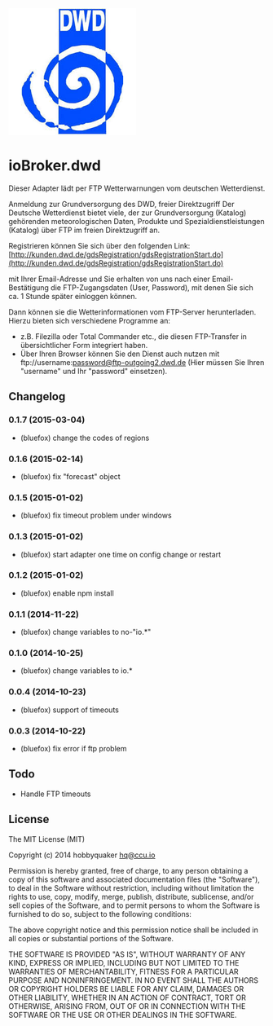 ![Logo](admin/dwd.png)
# ioBroker.dwd

Dieser Adapter lädt per FTP Wetterwarnungen vom deutschen Wetterdienst.

Anmeldung zur Grundversorgung des DWD, freier Direktzugriff
Der Deutsche Wetterdienst bietet viele, der zur Grundversorgung (Katalog) gehörenden meteorologischen Daten, Produkte und Spezialdienstleistungen (Katalog) über FTP im freien Direktzugriff an.

Registrieren können Sie sich über den folgenden Link:
[http://kunden.dwd.de/gdsRegistration/gdsRegistrationStart.do](http://kunden.dwd.de/gdsRegistration/gdsRegistrationStart.do)

mit Ihrer Email-Adresse und Sie erhalten von uns nach einer Email-Bestätigung die FTP-Zugangsdaten (User, Password), mit denen Sie sich ca. 1 Stunde später einloggen können.

Dann können sie die Wetterinformationen vom FTP-Server herunterladen.
Hierzu bieten sich verschiedene Programme an:

- z.B. Filezilla oder Total Commander etc., die diesen FTP-Transfer in übersichtlicher Form integriert haben.
- Über Ihren Browser können Sie den Dienst auch nutzen mit ftp://username:password@ftp-outgoing2.dwd.de (Hier müssen Sie Ihren "username" und Ihr "password" einsetzen).

## Changelog
### 0.1.7 (2015-03-04)
* (bluefox) change the codes of regions

### 0.1.6 (2015-02-14)
* (bluefox) fix "forecast" object

### 0.1.5 (2015-01-02)
* (bluefox) fix timeout problem under windows

### 0.1.3 (2015-01-02)
* (bluefox) start adapter one time on config change or restart

### 0.1.2 (2015-01-02)
* (bluefox) enable npm install

### 0.1.1 (2014-11-22)
* (bluefox) change variables to no-"io.*"

### 0.1.0 (2014-10-25)
* (bluefox) change variables to io.*

### 0.0.4 (2014-10-23)
* (bluefox) support of timeouts

### 0.0.3 (2014-10-22)
* (bluefox) fix error if ftp problem

## Todo

* Handle FTP timeouts

## License

The MIT License (MIT)

Copyright (c) 2014 hobbyquaker <hq@ccu.io>

Permission is hereby granted, free of charge, to any person obtaining a copy
of this software and associated documentation files (the "Software"), to deal
in the Software without restriction, including without limitation the rights
to use, copy, modify, merge, publish, distribute, sublicense, and/or sell
copies of the Software, and to permit persons to whom the Software is
furnished to do so, subject to the following conditions:

The above copyright notice and this permission notice shall be included in all
copies or substantial portions of the Software.

THE SOFTWARE IS PROVIDED "AS IS", WITHOUT WARRANTY OF ANY KIND, EXPRESS OR
IMPLIED, INCLUDING BUT NOT LIMITED TO THE WARRANTIES OF MERCHANTABILITY,
FITNESS FOR A PARTICULAR PURPOSE AND NONINFRINGEMENT. IN NO EVENT SHALL THE
AUTHORS OR COPYRIGHT HOLDERS BE LIABLE FOR ANY CLAIM, DAMAGES OR OTHER
LIABILITY, WHETHER IN AN ACTION OF CONTRACT, TORT OR OTHERWISE, ARISING FROM,
OUT OF OR IN CONNECTION WITH THE SOFTWARE OR THE USE OR OTHER DEALINGS IN THE
SOFTWARE.
